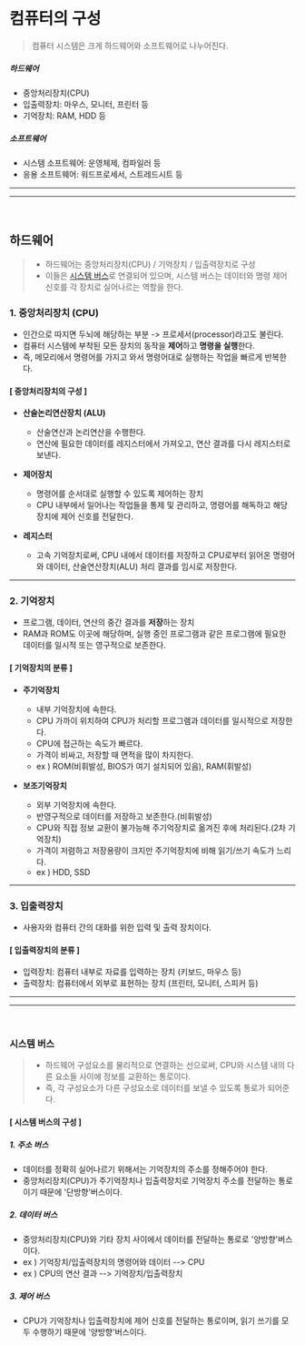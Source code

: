 # 컴퓨터의 구성

> 컴퓨터 시스템은 크게 하드웨어와 소프트웨어로 나누어진다.

##### 하드웨어

- 중앙처리장치(CPU)
- 입출력장치: 마우스, 모니터, 프린터 등
- 기억장치: RAM, HDD 등


##### 소프트웨어

- 시스템 소프트웨어: 운영체제, 컴파일러 등
- 응용 소프트웨어: 워드프로세서, 스트레드시트 등 

---
---
<br>

## 하드웨어
> - 하드웨어는 중앙처리장치(CPU) / 기억장치 / 입출력장치로 구성
> - 이들은 [시스템 버스](#시스템-버스)로 연결되어 있으며, 시스템 버스는 데이터와 명령 제어 신호를 각 장치로 실어나르는 역할을 한다.


### 1. 중앙처리장치 (CPU)

- 인간으로 따지면 두뇌에 해당하는 부분 -> 프로세서(processor)라고도 불린다.
- 컴퓨터 시스템에 부착된 모든 장치의 동작을 **제어**하고 **명령을 실행**한다.
- 즉, 메모리에서 명령어를 가지고 와서 명령어대로 실행하는 작업을 빠르게 반복한다.

#### [ 중앙처리장치의 구성 ]

- **산술논리연산장치 (ALU)**
    - 산술연산과 논리연산을 수행한다.
    - 연산에 필요한 데이터를 레지스터에서 가져오고, 연산 결과를 다시 레지스터로 보낸다.

- **제어장치**
    - 명령어를 순서대로 실행할 수 있도록 제어하는 장치
    - CPU 내부에서 일어나는 작업들을 통제 및 관리하고, 명령어를 해독하고 해당 장치에 제어 신호를 전달한다.
    
- **레지스터**
    - 고속 기억장치로써, CPU 내에서 데이터를 저장하고 CPU로부터 읽어온 명령어와 데이터, 산술연산장치(ALU) 처리 결과를 임시로 저장한다.

---

### 2. 기억장치

- 프로그램, 데이터, 연산의 중간 결과를 **저장**하는 장치
- RAM과 ROM도 이곳에 해당하며, 실행 중인 프로그램과 같은 프로그램에 필요한 데이터를 일시적 또는 영구적으로 보존한다.

#### [ 기억장치의 분류 ]

- **주기억장치**
    - 내부 기억장치에 속한다.
    - CPU 가까이 위치하여 CPU가 처리할 프로그램과 데이터를 일시적으로 저장한다.
    - CPU에 접근하는 속도가 빠르다.
    - 가격이 비싸고, 저장할 때 면적을 많이 차지한다.
    - ex ) ROM(비휘발성, BIOS가 여기 설치되어 있음), RAM(휘발성)

- **보조기억장치**
    - 외부 기억장치에 속한다.
    - 반영구적으로 데이터를 저장하고 보존한다.(비휘발성)
    - CPU와 직접 정보 교환이 불가능해 주기억장치로 옮겨진 후에 처리된다.(2차 기억장치)
    - 가격이 저렴하고 저장용량이 크지만 주기억장치에 비해 읽기/쓰기 속도가 느리다.
    - ex ) HDD, SSD

---

### 3. 입출력장치 

- 사용자와 컴퓨터 간의 대화를 위한 입력 및 출력 장치이다.

#### [ 입출력장치의 분류 ]

- 입력장치: 컴퓨터 내부로 자료를 입력하는 장치 (키보드, 마우스 등)
- 출력장치: 컴퓨터에서 외부로 표현하는 장치 (프린터, 모니터, 스피커 등)

---
---
<br>

### 시스템 버스

> - 하드웨어 구성요소를 물리적으로 연결하는 선으로써, CPU와 시스템 내의 다른 요소들 사이에 정보를 교환하는 통로이다.
> - 즉, 각 구성요소가 다른 구성요소로 데이터를 보낼 수 있도록 통로가 되어준다.

#### [ 시스템 버스의 구성 ]

##### 1. 주소 버스

- 데이터를 정확히 실어나르기 위해서는 기억장치의 주소를 정해주어야 한다.
- 중앙처리장치(CPU)가 주기억장치나 입출력장치로 기억장치 주소를 전달하는 통로이기 때문에 '단방향'버스이다.

##### 2. 데이터 버스

- 중앙처리장치(CPU)와 기타 장치 사이에서 데이터를 전달하는 통로로 '양방향'버스이다.
- ex ) 기억장치/입출력장치의 명령어와 데이터 --> CPU
- ex ) CPU의 연산 결과 --> 기억장치/입출력장치

##### 3. 제어 버스

- CPU가 기억장치나 입출력장치에 제어 신호를 전달하는 통로이며, 읽기 쓰기를 모두 수행하기 때문에 '양방향'버스이다.

